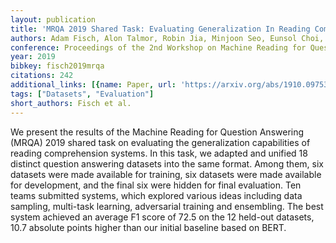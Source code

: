 ```yaml
---
layout: publication
title: 'MRQA 2019 Shared Task: Evaluating Generalization In Reading Comprehension'
authors: Adam Fisch, Alon Talmor, Robin Jia, Minjoon Seo, Eunsol Choi, Danqi Chen
conference: Proceedings of the 2nd Workshop on Machine Reading for Question Answering
year: 2019
bibkey: fisch2019mrqa
citations: 242
additional_links: [{name: Paper, url: 'https://arxiv.org/abs/1910.09753'}]
tags: ["Datasets", "Evaluation"]
short_authors: Fisch et al.
---
```

We present the results of the Machine Reading for Question Answering (MRQA)
2019 shared task on evaluating the generalization capabilities of reading
comprehension systems. In this task, we adapted and unified 18 distinct
question answering datasets into the same format. Among them, six datasets were
made available for training, six datasets were made available for development,
and the final six were hidden for final evaluation. Ten teams submitted
systems, which explored various ideas including data sampling, multi-task
learning, adversarial training and ensembling. The best system achieved an
average F1 score of 72.5 on the 12 held-out datasets, 10.7 absolute points
higher than our initial baseline based on BERT.